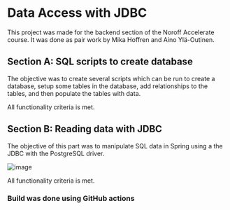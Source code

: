 # Data Access with JDBC

This project was made for the backend section of the Noroff Accelerate course. It was done as pair work by Mika Hoffren and Aino Ylä-Outinen.

## Section A: SQL scripts to create database

The objective was to create several scripts which can be run to create a database, setup some tables in the database, add 
relationships to the tables, and then populate the tables with data.

All functionality criteria is met.

## Section B: Reading data with JDBC 

The objective of this part was to manipulate SQL data in Spring using a the JDBC with the PostgreSQL driver. 

![image](https://user-images.githubusercontent.com/89412182/220617587-765ff2db-2cfb-4db0-a4a7-eaf73a30d89e.png)

All functionality criteria is met.

### Build was done using GitHub actions

